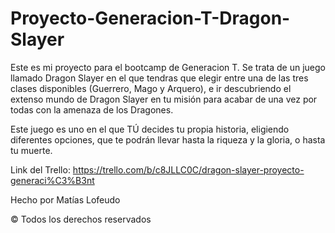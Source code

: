 # Proyecto-Generacion-T-Dragon-Slayer
Este es mi proyecto para el bootcamp de Generacion T. Se trata de un juego llamado Dragon Slayer en el que tendras que elegir entre una de las tres clases disponibles (Guerrero, Mago y Arquero), e ir descubriendo el extenso mundo de Dragon Slayer en tu misión para acabar de una vez por todas con la amenaza de los Dragones.

Este juego es uno en el que TÚ decides tu propia historia, eligiendo diferentes opciones, que te podrán llevar hasta la riqueza y la gloria, o hasta tu muerte.

Link del Trello: https://trello.com/b/c8JLLC0C/dragon-slayer-proyecto-generaci%C3%B3nt

Hecho por Matías Lofeudo

© Todos los derechos reservados

